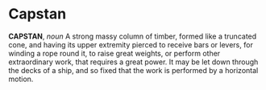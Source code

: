 # Capstan

**CAPSTAN**, _noun_ A strong massy column of timber, formed like a truncated cone, and having its upper extremity pierced to receive bars or levers, for winding a rope round it, to raise great weights, or perform other extraordinary work, that requires a great power. It may be let down through the decks of a ship, and so fixed that the work is performed by a horizontal motion.
